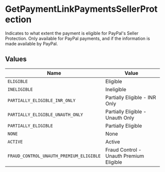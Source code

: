 # GetPaymentLinkPaymentsSellerProtection

Indicates to what extent the payment is eligible for PayPal's Seller Protection. Only available for PayPal
payments, and if the information is made available by PayPal.


## Values

| Name                                    | Value                                   |
| --------------------------------------- | --------------------------------------- |
| `ELIGIBLE`                              | Eligible                                |
| `INELIGIBLE`                            | Ineligible                              |
| `PARTIALLY_ELIGIBLE_INR_ONLY`           | Partially Eligible - INR Only           |
| `PARTIALLY_ELIGIBLE_UNAUTH_ONLY`        | Partially Eligible - Unauth Only        |
| `PARTIALLY_ELIGIBLE`                    | Partially Eligible                      |
| `NONE`                                  | None                                    |
| `ACTIVE`                                | Active                                  |
| `FRAUD_CONTROL_UNAUTH_PREMIUM_ELIGIBLE` | Fraud Control - Unauth Premium Eligible |